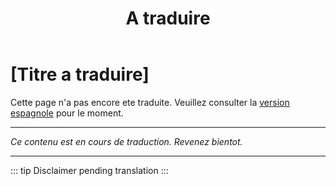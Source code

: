 ﻿---
title: [A traduire]
---

<!-- TODO: translation missing - French version -->

# [Titre a traduire]

Cette page n'a pas encore ete traduite. Veuillez consulter la [version espagnole](/es/mitos-tecnologia) pour le moment.

---

*Ce contenu est en cours de traduction. Revenez bientot.*

---

::: tip
Disclaimer pending translation
:::
